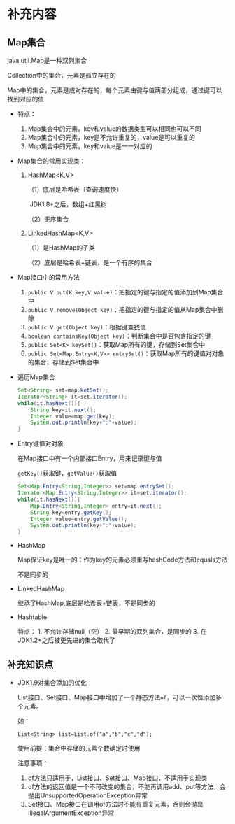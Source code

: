 # 补充内容

## Map集合

java.util.Map是一种双列集合

Collection中的集合，元素是孤立存在的

Map中的集合，元素是成对存在的，每个元素由键与值两部分组成，通过键可以找到对应的值

-   特点：
    1.  Map集合中的元素，key和value的数据类型可以相同也可以不同
    2.  Map集合中的元素，key是不允许重复的，value是可以重复的
    3.  Map集合中的元素，key和value是一一对应的

-   Map集合的常用实现类：

    1.  HashMap<K,V>

        （1）底层是哈希表（查询速度快）

        ​			JDK1.8+之后，数组+红黑树

        （2）无序集合

    2.  LinkedHashMap<K,V>

        （1）是HashMap的子类

        （2）底层是哈希表+链表，是一个有序的集合

-   Map接口中的常用方法

    1.  `public V put(K key,V value)`：把指定的键与指定的值添加到Map集合中
    2.  `public V remove(Object key)`：把指定的键与指定的值从Map集合中删除
    3.  `public V get(Object key)`：根据键查找值
    4.  `boolean containsKey(Object key)`：判断集合中是否包含指定的键
    5.  `public Set<K> keySet()`：获取Map所有的键，存储到Set集合中
    6.  `public Set<Map.Entry<K,V>> entrySet()`：获取Map所有的键值对对象的集合，存储到Set集合中

- 遍历Map集合

     ```java
     Set<String> set=map.ketSet();
     Iterator<String> it=set.iterator();
     while(it.hasNext()){
         String key=it.next();
         Integer value=map.get(key);
         System.out.println(key+":"+value);
     }
     ```

-   Entry键值对对象

    在Map接口中有一个内部接口Entry，用来记录键与值

    `getKey()`获取键，`getValue()`获取值

    ```java
    Set<Map.Entry<String,Integer>> set=map.entrySet();
    Iterator<Map.Entry<String,Integer>> it=set.iterator();
    while(it.hasNext()){
        Map.Entry<String,Integer> entry=it.next();
        String key=entry.getKey();
        Integer value=entry.getValue();
        System.out.println(key+":"+value);
    }
    ```

    

- HashMap

     Map保证key是唯一的：作为key的元素必须重写hashCode方法和equals方法

     不是同步的

-   LinkedHashMap

     继承了HashMap,底层是哈希表+链表，不是同步的

-   Hashtable

      特点：
      	1.  不允许存储null（空）
      	2.  最早期的双列集合，是同步的
      	3.  在JDK1.2+之后被更先进的集合取代了

## 补充知识点

-   JDK1.9对集合添加的优化

    List接口、Set接口、Map接口中增加了一个静态方法`of`，可以一次性添加多个元素。

    如：

    `List<String> list=List.of("a","b","c","d");`

    使用前提：集合中存储的元素个数确定时使用

    注意事项：

    1.  of方法只适用于，List接口、Set接口、Map接口，不适用于实现类
    2.  of方法的返回值是一个不可改变的集合，不能再调用add、put等方法，会抛出UnsupportedOperationException异常
    3.  Set接口、Map接口在调用of方法时不能有重复元素，否则会抛出IllegalArgumentException异常

    